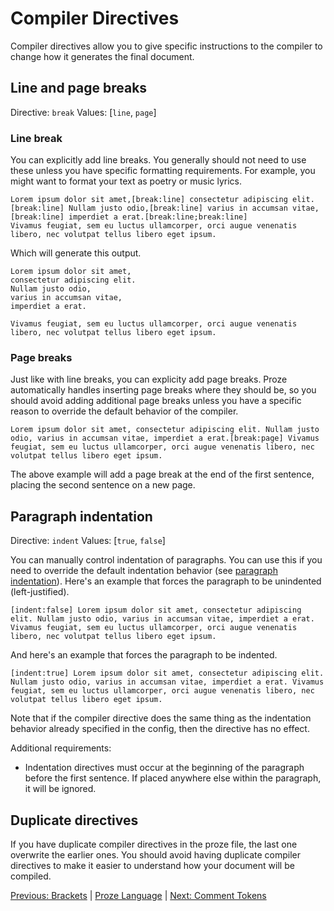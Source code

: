 # Compiler Directives

Compiler directives allow you to give specific instructions to the compiler to change how it generates the final document.

## Line and page breaks

Directive: `break`
Values: [`line`, `page`]

### Line break

You can explicitly add line breaks. You generally should not need to use these unless you have specific formatting requirements. For example, you might want to format your text as poetry or music lyrics.

```proze
Lorem ipsum dolor sit amet,[break:line] consectetur adipiscing elit.[break:line] Nullam justo odio,[break:line] varius in accumsan vitae,[break:line] imperdiet a erat.[break:line;break:line]
Vivamus feugiat, sem eu luctus ullamcorper, orci augue venenatis libero, nec volutpat tellus libero eget ipsum.
```

Which will generate this output.

```text
Lorem ipsum dolor sit amet,
consectetur adipiscing elit.
Nullam justo odio,
varius in accumsan vitae,
imperdiet a erat.

Vivamus feugiat, sem eu luctus ullamcorper, orci augue venenatis libero, nec volutpat tellus libero eget ipsum.
```

### Page breaks

Just like with line breaks, you can explicity add page breaks. Proze automatically handles inserting page breaks where they should be, so you should avoid adding additional page breaks unless you have a specific reason to override the default behavior of the compiler.

```proze
Lorem ipsum dolor sit amet, consectetur adipiscing elit. Nullam justo odio, varius in accumsan vitae, imperdiet a erat.[break:page] Vivamus feugiat, sem eu luctus ullamcorper, orci augue venenatis libero, nec volutpat tellus libero eget ipsum.
```

The above example will add a page break at the end of the first sentence, placing the second sentence on a new page.

## Paragraph indentation

Directive: `indent`
Values: [`true`, `false`]

You can manually control indentation of paragraphs. You can use this if you need to override the default indentation behavior (see [paragraph indentation](./config-compiler.md#paragraph-indentation)). Here's an example that forces the paragraph to be unindented (left-justified).

```proze
[indent:false] Lorem ipsum dolor sit amet, consectetur adipiscing elit. Nullam justo odio, varius in accumsan vitae, imperdiet a erat. Vivamus feugiat, sem eu luctus ullamcorper, orci augue venenatis libero, nec volutpat tellus libero eget ipsum.
```

And here's an example that forces the paragraph to be indented.

```proze
[indent:true] Lorem ipsum dolor sit amet, consectetur adipiscing elit. Nullam justo odio, varius in accumsan vitae, imperdiet a erat. Vivamus feugiat, sem eu luctus ullamcorper, orci augue venenatis libero, nec volutpat tellus libero eget ipsum.
```

Note that if the compiler directive does the same thing as the indentation behavior already specified in the config, then the directive has no effect.

Additional requirements:
- Indentation directives must occur at the beginning of the paragraph before the first sentence. If placed anywhere else within the paragraph, it will be ignored.

## Duplicate directives

If you have duplicate compiler directives in the proze file, the last one overwrite the earlier ones. You should avoid having duplicate compiler directives to make it easier to understand how your document will be compiled.

[Previous: Brackets](./brackets.md) | [Proze Language](./proze-language.md) | [Next: Comment Tokens](./comment-tokens.md)
